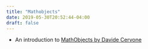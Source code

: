 ```yaml
---
title: "Mathobjects"
date: 2019-05-30T20:52:44-04:00
draft: false
---
```


* An introduction to [MathObjects by Davide Cervone](https://courses1.webwork.maa.org/webwork2/cervone_course/setAIM-Talk/80/?login_practice_user=true)